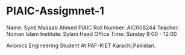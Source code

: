 # PIAIC-Assigmnet-1
Name: Syed Masaab Ahmed
PIAIC Roll Number: AIC008244
Teacher: Noman Islam
Institute: Sylani Head Office 
Time: Sunday 9:00 - 12:00 


Avionics Engineering 
Student At PAF-KIET
Karachi,Pakistan.

